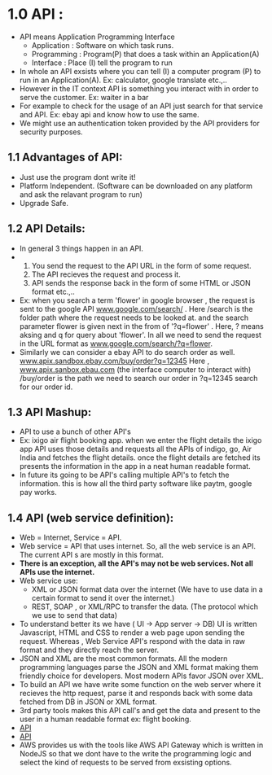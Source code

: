 # 1.0 API :

- API means Application Programming Interface
   - Application : Software on which task runs.
   - Programming : Program(P) that does a task within an Application(A)
   - Interface : Place (I) tell the program to run
- In whole an API exsists where you can tell (I) a computer program (P) to run in an Application(A). Ex: calculator, google translate etc.,..
- However in the IT context API is something you interact with in order to serve the customer. Ex: waiter in a bar
- For example to check for the usage of an API just search for that service and API. Ex: ebay api and know how to use the same.
- We might use an authentication token provided by the API providers for security purposes.

## 1.1 Advantages of API:

- Just use the program dont write it!
- Platform Independent. (Software can be downloaded on any platform and ask the relavant program to run)
- Upgrade Safe.

## 1.2 API Details:

- In general 3 things happen in an API.
- 1) You send the request to the API URL in the form of some request.
  2) The API recieves the request and process it.
  3) API sends the response back in the form of some HTML  or JSON format etc.,..
- Ex: when you search a term 'flower' in google browser , the request is sent to the google API www.google.com/search/ . Here /search is the folder path where the request needs to be looked at.
  and the search parameter flower is given next in the from of '?q=flower' . Here, ? means aksing and q for query about 'flower'. In all we need to send the request in the URL format as
  www.google.com/search/?q=flower.
- Similarly we can consider a ebay API to do search order as well. www.apix.sandbox.ebay.com/buy/order?q=12345
  Here , www.apix.sanbox.ebau.com (the interface computer to interact with)
  /buy/order is the path we need to search our order in 
  ?q=12345 search for our order id.

## 1.3 API Mashup:
 - API to use a bunch of other API's
 - Ex: ixigo air flight booking app. when we enter the flight details the ixigo app API uses those details and requests all the APIs of indigo, go, Air India and fetches the flight details.
   once the flight details are fetched its presents the information in the app in a neat human readable format.
 - In future its going to be API's calling multiple API's to fetch the information. this is how all the third party software like paytm, google pay works.

## 1.4 API (web service definition):
- Web = Internet, Service = API.
- Web service = API that uses internet. So, all the web service is an API. The current API s are mostly in this format.
- **There is an exception, all the API's may not be web services. Not all APIs use the internet.**
- Web service use:
    - XML or JSON format data over the internet (We have to use data in a certain format to send it over the internet.)
    - REST, SOAP ,  or XML/RPC to transfer the data. (The protocol which we use to send that data)
- To understand better its we have ( UI -> App server -> DB)
  UI is written Javascript, HTML and CSS to render a web page upon sending the request.
  Whereas , Web Service API's respond with the data in raw format and they directly reach the server.
- JSON and XML are the most common formats. All the modern programming languages parse the JSON and XML format making them friendly choice for developers.
  Most modern APIs favor JSON over XML.
- To build an API we have write some function on the web server where it recieves the http request, parse it and responds back with some data fetched from DB in JSON or XML format.
- 3rd party tools makes this API call's and get the data and present to the user in a human readable format ex: flight booking.
- [API](https://medium.com/@perrysetgo/what-exactly-is-an-api-69f36968a41f "What_an_API")
- [API](https://medium.com/@perrysetgo/what-exactly-is-an-api-69f36968a41f "What_is_API")
- AWS provides us with the tools like AWS API Gateway which is written in NodeJS so that we dont have to the write the programming logic and select the kind of requests to be served from exsisting options.

